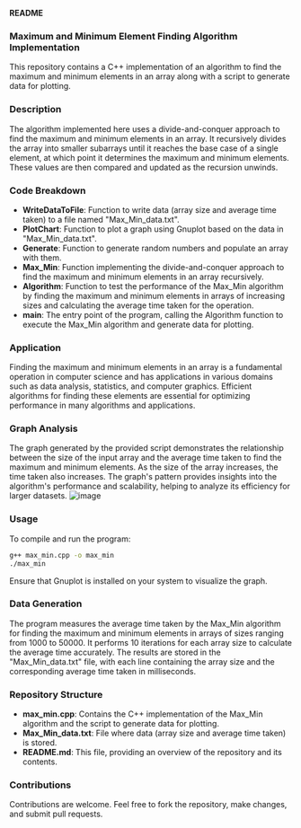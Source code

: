 **README**

### Maximum and Minimum Element Finding Algorithm Implementation

This repository contains a C++ implementation of an algorithm to find the maximum and minimum elements in an array along with a script to generate data for plotting.

### Description

The algorithm implemented here uses a divide-and-conquer approach to find the maximum and minimum elements in an array. It recursively divides the array into smaller subarrays until it reaches the base case of a single element, at which point it determines the maximum and minimum elements. These values are then compared and updated as the recursion unwinds.

### Code Breakdown

- **WriteDataToFile**: Function to write data (array size and average time taken) to a file named "Max_Min_data.txt".
- **PlotChart**: Function to plot a graph using Gnuplot based on the data in "Max_Min_data.txt".
- **Generate**: Function to generate random numbers and populate an array with them.
- **Max_Min**: Function implementing the divide-and-conquer approach to find the maximum and minimum elements in an array recursively.
- **Algorithm**: Function to test the performance of the Max_Min algorithm by finding the maximum and minimum elements in arrays of increasing sizes and calculating the average time taken for the operation.
- **main**: The entry point of the program, calling the Algorithm function to execute the Max_Min algorithm and generate data for plotting.

### Application

Finding the maximum and minimum elements in an array is a fundamental operation in computer science and has applications in various domains such as data analysis, statistics, and computer graphics. Efficient algorithms for finding these elements are essential for optimizing performance in many algorithms and applications.

### Graph Analysis

The graph generated by the provided script demonstrates the relationship between the size of the input array and the average time taken to find the maximum and minimum elements. As the size of the array increases, the time taken also increases. The graph's pattern provides insights into the algorithm's performance and scalability, helping to analyze its efficiency for larger datasets.
![image](https://github.com/ayushMishra464/Design-and-Analysis-of-Algorithms/assets/158063230/541b022c-f107-43e3-9de7-3f529eca5ce7)

### Usage

To compile and run the program:
```bash
g++ max_min.cpp -o max_min
./max_min
```
Ensure that Gnuplot is installed on your system to visualize the graph.

### Data Generation

The program measures the average time taken by the Max_Min algorithm for finding the maximum and minimum elements in arrays of sizes ranging from 1000 to 50000. It performs 10 iterations for each array size to calculate the average time accurately. The results are stored in the "Max_Min_data.txt" file, with each line containing the array size and the corresponding average time taken in milliseconds.

### Repository Structure

- **max_min.cpp**: Contains the C++ implementation of the Max_Min algorithm and the script to generate data for plotting.
- **Max_Min_data.txt**: File where data (array size and average time taken) is stored.
- **README.md**: This file, providing an overview of the repository and its contents.

### Contributions

Contributions are welcome. Feel free to fork the repository, make changes, and submit pull requests.

